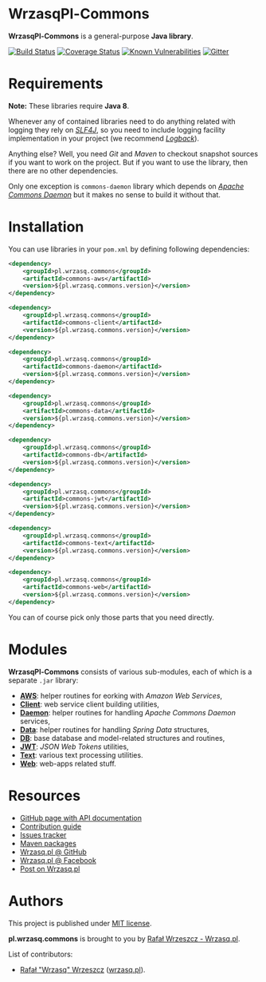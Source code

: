 <!---
# This file is part of the pl.wrzasq.commons.
#
# @license http://mit-license.org/ The MIT license
# @copyright 2014 - 2019 © by Rafał Wrzeszcz - Wrzasq.pl.
-->

# WrzasqPl-Commons

**WrzasqPl-Commons** is a general-purpose **Java library**.

[![Build Status](https://travis-ci.com/rafalwrzeszcz-wrzasqpl/pl.wrzasq.commons.svg)](https://travis-ci.com/rafalwrzeszcz-wrzasqpl/pl.wrzasq.commons)
[![Coverage Status](https://coveralls.io/repos/github/rafalwrzeszcz-wrzasqpl/pl.wrzasq.commons/badge.svg?branch=develop)](https://coveralls.io/github/rafalwrzeszcz-wrzasqpl/pl.wrzasq.commons?branch=develop)
[![Known Vulnerabilities](https://snyk.io/test/github/rafalwrzeszcz-wrzasqpl/pl.wrzasq.commons/badge.svg)](https://snyk.io/test/github/rafalwrzeszcz-wrzasqpl/pl.wrzasq.commons)
[![Gitter](https://badges.gitter.im/Join%20Chat.svg)](https://gitter.im/rafalwrzeszcz-wrzasqpl/pl.wrzasq.commons)

# Requirements

**Note:** These libraries require **Java 8**.

Whenever any of contained libraries need to do anything related with logging they rely on [*SLF4J*](https://www.slf4j.org/), so you need to include logging facility implementation in your project (we recommend [*Logback*](https://logback.qos.ch/)).

Anything else? Well, you need *Git* and *Maven* to checkout snapshot sources if you want to work on the project. But if you want to use the library, then there are no other dependencies.

Only one exception is `commons-daemon` library which depends on [*Apache Commons Daemon*](https://commons.apache.org/proper/commons-daemon/) but it makes no sense to build it without that.

# Installation

You can use libraries in your `pom.xml` by defining following dependencies:

```xml
<dependency>
    <groupId>pl.wrzasq.commons</groupId>
    <artifactId>commons-aws</artifactId>
    <version>${pl.wrzasq.commons.version}</version>
</dependency>

<dependency>
    <groupId>pl.wrzasq.commons</groupId>
    <artifactId>commons-client</artifactId>
    <version>${pl.wrzasq.commons.version}</version>
</dependency>

<dependency>
    <groupId>pl.wrzasq.commons</groupId>
    <artifactId>commons-daemon</artifactId>
    <version>${pl.wrzasq.commons.version}</version>
</dependency>

<dependency>
    <groupId>pl.wrzasq.commons</groupId>
    <artifactId>commons-data</artifactId>
    <version>${pl.wrzasq.commons.version}</version>
</dependency>

<dependency>
    <groupId>pl.wrzasq.commons</groupId>
    <artifactId>commons-db</artifactId>
    <version>${pl.wrzasq.commons.version}</version>
</dependency>

<dependency>
    <groupId>pl.wrzasq.commons</groupId>
    <artifactId>commons-jwt</artifactId>
    <version>${pl.wrzasq.commons.version}</version>
</dependency>

<dependency>
    <groupId>pl.wrzasq.commons</groupId>
    <artifactId>commons-text</artifactId>
    <version>${pl.wrzasq.commons.version}</version>
</dependency>

<dependency>
    <groupId>pl.wrzasq.commons</groupId>
    <artifactId>commons-web</artifactId>
    <version>${pl.wrzasq.commons.version}</version>
</dependency>
```

You can of course pick only those parts that you need directly.

# Modules

**WrzasqPl-Commons** consists of various sub-modules, each of which is a separate `.jar` library:

-   [**AWS**](https://rafalwrzeszcz-wrzasqpl.github.io/pl.wrzasq.commons/commons-aws/): helper routines for eorking with *Amazon Web Services*,
-   [**Client**](https://rafalwrzeszcz-wrzasqpl.github.io/pl.wrzasq.commons/commons-client/): web service client building utilities,
-   [**Daemon**](https://rafalwrzeszcz-wrzasqpl.github.io/pl.wrzasq.commons/commons-daemon/): helper routines for handling *Apache Commons Daemon* services,
-   [**Data**](https://rafalwrzeszcz-wrzasqpl.github.io/pl.wrzasq.commons/commons-data/): helper routines for handling *Spring Data* structures,
-   [**DB**](https://rafalwrzeszcz-wrzasqpl.github.io/pl.wrzasq.commons/commons-db/): base database and model-related structures and routines,
-   [**JWT**](https://rafalwrzeszcz-wrzasqpl.github.io/pl.wrzasq.commons/commons-jwt/): *JSON Web Tokens* utilities,
-   [**Text**](https://rafalwrzeszcz-wrzasqpl.github.io/pl.wrzasq.commons/commons-text/): various text processing utilities.
-   [**Web**](https://rafalwrzeszcz-wrzasqpl.github.io/pl.wrzasq.commons/commons-web/): web-apps related stuff.

# Resources

-   [GitHub page with API documentation](https://rafalwrzeszcz-wrzasqpl.github.io/pl.wrzasq.commons)
-   [Contribution guide](https://github.com/rafalwrzeszcz-wrzasqpl/pl.wrzasq.commons/blob/develop/CONTRIBUTING.md)
-   [Issues tracker](https://github.com/rafalwrzeszcz-wrzasqpl/pl.wrzasq.commons/issues)
-   [Maven packages](https://search.maven.org/search?q=g:pl.wrzasq.commons)
-   [Wrzasq.pl @ GitHub](https://github.com/rafalwrzeszcz-wrzasqpl)
-   [Wrzasq.pl @ Facebook](https://www.facebook.com/wrzasqpl)
-   [Post on Wrzasq.pl](https://wrzasq.pl/blog/chilldev-commons-java-library.html)

# Authors

This project is published under [MIT license](https://github.com/rafalwrzeszcz-wrzasqpl/pl.wrzasq.commons/tree/master/LICENSE).

**pl.wrzasq.commons** is brought to you by [Rafał Wrzeszcz - Wrzasq.pl](https://wrzasq.pl).

List of contributors:

-   [Rafał "Wrzasq" Wrzeszcz](https://github.com/rafalwrzeszcz) ([wrzasq.pl](https://wrzasq.pl)).
